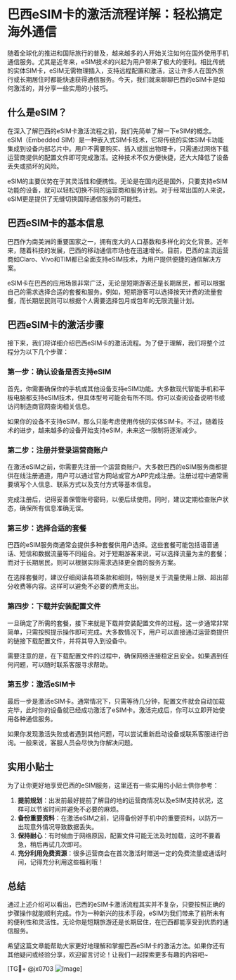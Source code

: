 # 巴西eSIM卡的激活流程详解：轻松搞定海外通信

随着全球化的推进和国际旅行的普及，越来越多的人开始关注如何在国外使用手机通信服务。尤其是近年来，eSIM技术的兴起为用户带来了极大的便利。相比传统的实体SIM卡，eSIM无需物理插入，支持远程配置和激活，这让许多人在国外旅行或长期居住时都能快速获得通信服务。今天，我们就来聊聊巴西的eSIM卡是如何激活的，并分享一些实用的小技巧。

## 什么是eSIM？

在深入了解巴西的eSIM卡激活流程之前，我们先简单了解一下eSIM的概念。eSIM（Embedded SIM）是一种嵌入式SIM卡技术，它将传统的实体SIM卡功能集成到设备内部芯片中。用户不需要购买、插入或拔出物理卡，只需通过网络下载运营商提供的配置文件即可完成激活。这种技术不仅方便快捷，还大大降低了设备丢失或损坏的风险。

eSIM的主要优势在于其灵活性和便携性。无论是在国内还是国外，只要支持eSIM功能的设备，就可以轻松切换不同的运营商和服务计划。对于经常出国的人来说，eSIM更是提供了无缝切换国际通信服务的可能性。

## 巴西eSIM卡的基本信息

巴西作为南美洲的重要国家之一，拥有庞大的人口基数和多样化的文化背景。近年来，随着科技的发展，巴西的移动通信市场也在迅速增长。目前，巴西的主流运营商如Claro、Vivo和TIM都已全面支持eSIM技术，为用户提供便捷的通信解决方案。

eSIM卡在巴西的应用场景非常广泛，无论是短期游客还是长期居民，都可以根据自己的需求选择合适的套餐和服务。例如，短期游客可以选择按天计费的流量套餐，而长期居民则可以根据个人需要选择包月或包年的无限流量计划。

## 巴西eSIM卡的激活步骤

接下来，我们将详细介绍巴西eSIM卡的激活流程。为了便于理解，我们将整个过程分为以下几个步骤：

### 第一步：确认设备是否支持eSIM

首先，你需要确保你的手机或其他设备支持eSIM功能。大多数现代智能手机和平板电脑都支持eSIM技术，但具体型号可能会有所不同。你可以查阅设备说明书或访问制造商官网查询相关信息。

如果你的设备不支持eSIM，那么只能考虑使用传统的实体SIM卡。不过，随着技术的进步，越来越多的设备开始支持eSIM，未来这一限制将逐渐减少。

### 第二步：注册并登录运营商账户

在激活eSIM之前，你需要先注册一个运营商账户。大多数巴西的eSIM服务商都提供在线注册通道，用户可以通过官方网站或官方APP完成注册。注册过程中通常需要填写个人信息、联系方式以及支付方式等基本信息。

完成注册后，记得妥善保管账号密码，以便后续使用。同时，建议定期检查账户状态，确保所有信息准确无误。

### 第三步：选择合适的套餐

巴西的eSIM服务商通常会提供多种套餐供用户选择。这些套餐可能包括语音通话、短信和数据流量等不同组合。对于短期游客来说，可以选择流量为主的套餐；而对于长期居民，则可以根据实际需求选择更全面的服务方案。

在选择套餐时，建议仔细阅读各项条款和细则，特别是关于流量使用上限、超出部分收费等内容。这样可以避免不必要的费用支出。

### 第四步：下载并安装配置文件

一旦确定了所需的套餐，接下来就是下载并安装配置文件的过程。这一步通常非常简单，只需按照提示操作即可完成。大多数情况下，用户可以直接通过运营商提供的链接下载配置文件，并将其导入到设备中。

需要注意的是，在下载配置文件的过程中，确保网络连接稳定且安全。如果遇到任何问题，可以随时联系客服寻求帮助。

### 第五步：激活eSIM卡

最后一步是激活eSIM卡。通常情况下，只需等待几分钟，配置文件就会自动加载完毕，此时你的设备就已经成功激活了eSIM卡。激活完成后，你可以立即开始使用各种通信服务。

如果你发现激活失败或者遇到其他问题，可以尝试重新启动设备或联系客服进行咨询。一般来说，客服人员会尽快为你解决问题。

## 实用小贴士

为了让你更好地享受巴西的eSIM服务，这里还有一些实用的小贴士供你参考：

1. **提前规划**：出发前最好提前了解目的地的运营商情况以及eSIM支持状况，这样可以节省时间并避免不必要的麻烦。
2. **备份重要资料**：在激活eSIM之前，记得备份好手机中的重要资料，以防万一出现意外情况导致数据丢失。
3. **保持耐心**：有时候由于网络原因，配置文件可能无法及时加载，这时不要着急，稍后再试几次即可。
4. **充分利用免费资源**：很多运营商会在首次激活时赠送一定的免费流量或通话时间，记得充分利用这些福利哦！

## 总结

通过上述介绍可以看出，巴西的eSIM卡激活流程其实并不复杂，只要按照正确的步骤操作就能顺利完成。作为一种新兴的技术手段，eSIM为我们带来了前所未有的便利性和灵活性。无论你是短期旅游还是长期居住，在巴西都能享受到优质的通信服务。

希望这篇文章能帮助大家更好地理解和掌握巴西eSIM卡的激活方法。如果你还有其他疑问或经验分享，欢迎留言讨论！让我们一起探索更多有趣的内容吧~

[TG💪+ @jx0703 ![Image](https://github.com/user-attachments/assets/dbca1d08-cadb-493c-b0ec-ad6f7a83f270)]